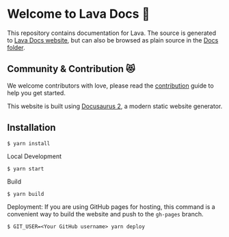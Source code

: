 # Welcome to Lava Docs 📕
This repository contains documentation for Lava.
The source is generated to [Lava Docs website](https://docs.lavanet.xyz/), but can also be browsed as plain source in the [Docs folder](/docs/).

## Community & Contribution 😻
We welcome contributors with love, please read the [contribution](CONTRIBUTING.md) guide to help you get started.

This website is built using [Docusaurus 2](https://docusaurus.io/), a modern static website generator.

## Installation
```
$ yarn install
```
Local Development
```
$ yarn start
```
Build
```
$ yarn build
```
Deployment:
If you are using GitHub pages for hosting, this command is a convenient way to build the website and push to the `gh-pages` branch.

```
$ GIT_USER=<Your GitHub username> yarn deploy
```

